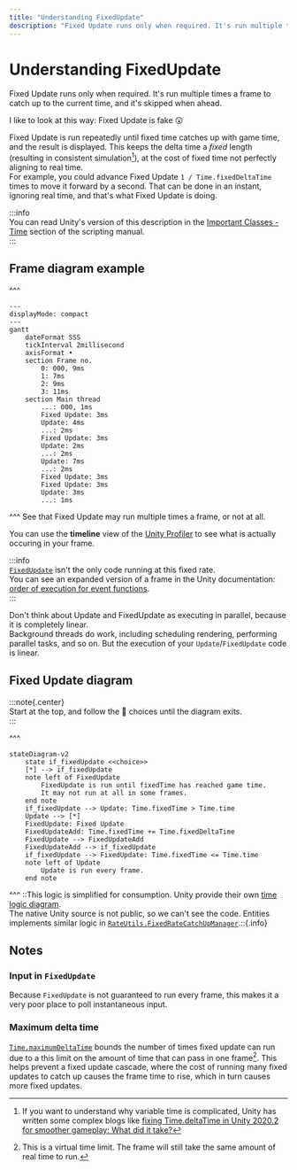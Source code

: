 ```yaml
---
title: "Understanding FixedUpdate"
description: "Fixed Update runs only when required. It's run multiple times a frame to catch up to the current time, and it's skipped when ahead."
---
```

# Understanding FixedUpdate

Fixed Update runs only when required. It's run multiple times a frame to catch up to the current time, and it's skipped when ahead.  

I like to look at this way: Fixed Update is fake 😲  

Fixed Update is run repeatedly until fixed time catches up with game time, and the result is displayed. This keeps the delta time a _fixed_ length (resulting in consistent simulation[^1]), at the cost of fixed time not perfectly aligning to real time.  
For example, you could advance Fixed Update `1 / Time.fixedDeltaTime` times to move it forward by a second. That can be done in an instant, ignoring real time, and that's what Fixed Update is doing.   

:::info  
You can read Unity's version of this description in the [Important Classes - Time](https://docs.unity3d.com/Manual/TimeFrameManagement.html) section of the scripting manual.  
:::

## Frame diagram example

^^^  
```mermaid
---
displayMode: compact
---
gantt
    dateFormat SSS
    tickInterval 2millisecond
    axisFormat •
    section Frame no.
        0: 000, 9ms
        1: 7ms
        2: 9ms
        3: 11ms
    section Main thread
        ...: 000, 1ms
        Fixed Update: 3ms
        Update: 4ms
        ...: 2ms
        Fixed Update: 3ms
        Update: 2ms
        ...: 2ms
        Update: 7ms
        ...: 2ms
        Fixed Update: 3ms
        Fixed Update: 3ms
        Update: 3ms
        ...: 1ms
```  
^^^ See that Fixed Update may run multiple times a frame, or not at all.

You can use the **timeline** view of the [Unity Profiler](https://docs.unity3d.com/Manual/Profiler.html) to see what is actually occuring in your frame.

:::info  
[`FixedUpdate`](https://docs.unity3d.com/ScriptReference/MonoBehaviour.FixedUpdate.html) isn't the only code running at this fixed rate.  
You can see an expanded version of a frame in the Unity documentation: [order of execution for event functions](https://docs.unity3d.com/Manual/ExecutionOrder.html).  
:::

Don't think about Update and FixedUpdate as executing in parallel, because it is completely linear.  
Background threads do work, including scheduling rendering, performing parallel tasks, and so on. But the execution of your `Update`/`FixedUpdate` code is linear.

## Fixed Update diagram
:::note{.center}  
Start at the top, and follow the 🔷 choices until the diagram exits.  
:::

^^^  
```mermaid
stateDiagram-v2
    state if_fixedUpdate <<choice>>
    [*] --> if_fixedUpdate
    note left of FixedUpdate
        FixedUpdate is run until fixedTime has reached game time.
        It may not run at all in some frames.
    end note
    if_fixedUpdate --> Update: Time.fixedTime > Time.time
    Update --> [*]
    FixedUpdate: Fixed Update
    FixedUpdateAdd: Time.fixedTime += Time.fixedDeltaTime
    FixedUpdate --> FixedUpdateAdd
    FixedUpdateAdd --> if_fixedUpdate
    if_fixedUpdate --> FixedUpdate: Time.fixedTime <= Time.time
    note left of Update
        Update is run every frame.
    end note

```  
^^^ ::This logic is simplified for consumption. Unity provide their own [time logic diagram](https://docs.unity3d.com/Manual/TimeFrameManagement.html#:~:text=higher%20CPU%20load.-,Unity%E2%80%99s%20Time%20Logic,-The%20following%20flowchart).<br>The native Unity source is not public, so we can't see the code. Entities implements similar logic in [`RateUtils.FixedRateCatchUpManager`](https://github.com/needle-mirror/com.unity.entities/blob/4687de6a32cbcd99443282806fa6393f1ab1ca35/Unity.Entities/RateUtils.cs#L140).::{.info}

## Notes
### Input in `FixedUpdate`
Because `FixedUpdate` is not guaranteed to run every frame, this makes it a very poor place to poll instantaneous input.

### Maximum delta time
[`Time.maximumDeltaTime`](https://docs.unity3d.com/ScriptReference/Time-maximumDeltaTime.html) bounds the number of times fixed update can run due to a this limit on the amount of time that can pass in one frame[^2]. 
This helps prevent a fixed update cascade, where the cost of running many fixed updates to catch up causes the frame time to rise, which in turn causes more fixed updates.

[^1]: If you want to understand why variable time is complicated, Unity has written some complex blogs like [fixing Time.deltaTime in Unity 2020.2 for smoother gameplay: What did it take?](https://blog.unity.com/engine-platform/fixing-time-deltatime-in-unity-2020-2-for-smoother-gameplay)  
[^2]: This is a virtual time limit. The frame will still take the same amount of real time to run.
